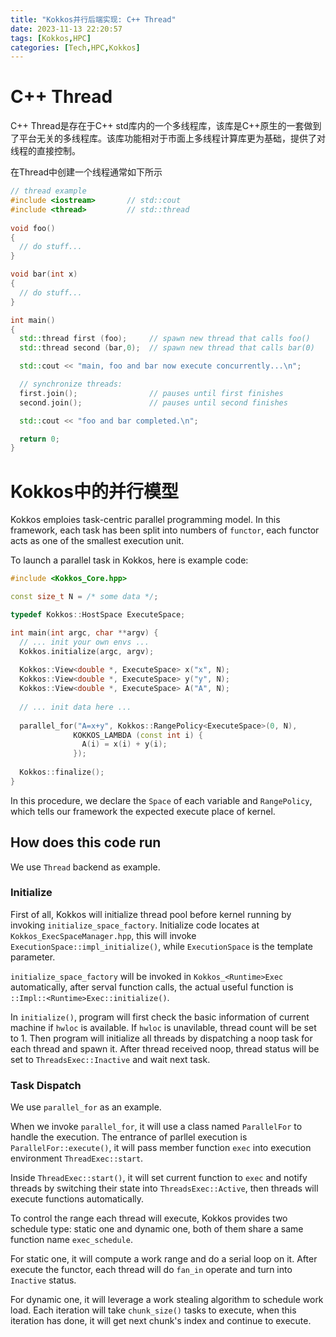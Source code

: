 ```yaml
---
title: "Kokkos并行后端实现: C++ Thread"
date: 2023-11-13 22:20:57
tags: [Kokkos,HPC]
categories: [Tech,HPC,Kokkos]
---
```


# C++ Thread

C++ Thread是存在于C++ std库内的一个多线程库，该库是C++原生的一套做到了平台无关的多线程库。该库功能相对于市面上多线程计算库更为基础，提供了对线程的直接控制。

在Thread中创建一个线程通常如下所示

```c++
// thread example
#include <iostream>       // std::cout
#include <thread>         // std::thread
 
void foo() 
{
  // do stuff...
}

void bar(int x)
{
  // do stuff...
}

int main() 
{
  std::thread first (foo);     // spawn new thread that calls foo()
  std::thread second (bar,0);  // spawn new thread that calls bar(0)

  std::cout << "main, foo and bar now execute concurrently...\n";

  // synchronize threads:
  first.join();                // pauses until first finishes
  second.join();               // pauses until second finishes

  std::cout << "foo and bar completed.\n";

  return 0;
}
```

# Kokkos中的并行模型

Kokkos emploies task-centric parallel programming model. In this framework, each task has been split into numbers of `functor`, each functor acts as one of the smallest execution unit.

To launch a parallel task in Kokkos, here is example code:

```c++
#include <Kokkos_Core.hpp>

const size_t N = /* some data */;

typedef Kokkos::HostSpace ExecuteSpace;

int main(int argc, char **argv) {
  // ... init your own envs ...
  Kokkos.initialize(argc, argv);
  
  Kokkos::View<double *, ExecuteSpace> x("x", N);
  Kokkos::View<double *, ExecuteSpace> y("y", N);
  Kokkos::View<double *, ExecuteSpace> A("A", N);
  
  // ... init data here ...
  
  parallel_for("A=x+y", Kokkos::RangePolicy<ExecuteSpace>(0, N),
              KOKKOS_LAMBDA (const int i) {
                A(i) = x(i) + y(i);
              });
  
  Kokkos::finalize();
}
```

In this procedure, we declare the `Space` of each variable and `RangePolicy`, which tells our framework the expected execute place of kernel.

## How does this code run

We use `Thread` backend as example.

### Initialize

First of all, Kokkos will initialize thread pool before kernel running by invoking `initialize_space_factory`. Initialize code locates at `Kokkos_ExecSpaceManager.hpp`, this will invoke `ExecutionSpace::impl_initialize()`, while `ExecutionSpace` is the template parameter.

`initialize_space_factory` will be invoked in `Kokkos_<Runtime>Exec` automatically, after serval function calls, the actual useful function is `::Impl::<Runtime>Exec::initialize()`.

In `initialize()`, program will first check the basic information of current machine if `hwloc` is available. If `hwloc` is unavilable, thread count will be set to 1. Then program will initialize all threads by dispatching a noop task for each thread and spawn it. After thread received noop, thread status will be set to `ThreadsExec::Inactive` and wait next task.

### Task Dispatch

We use `parallel_for` as an example.

When we invoke `parallel_for`, it will use a class named `ParallelFor` to handle the execution. The entrance of parllel execution is `ParallelFor::execute()`, it will pass member function `exec` into execution environment `ThreadExec::start`.

Inside `ThreadExec::start()`, it will set current function to `exec` and notify threads by switching their state into `ThreadsExec::Active`, then threads will execute functions automatically.

To control the range each thread will execute, Kokkos provides two schedule type: static one and dynamic one, both of them share a same function name `exec_schedule`.

For static one, it will compute a work range and do a serial loop on it. After execute the functor, each thread will do `fan_in` operate and turn into `Inactive` status.

For dynamic one, it will leverage a work stealing algorithm to schedule work load. Each iteration will take `chunk_size()` tasks to execute, when this iteration has done, it will get next chunk's index and continue to execute.





